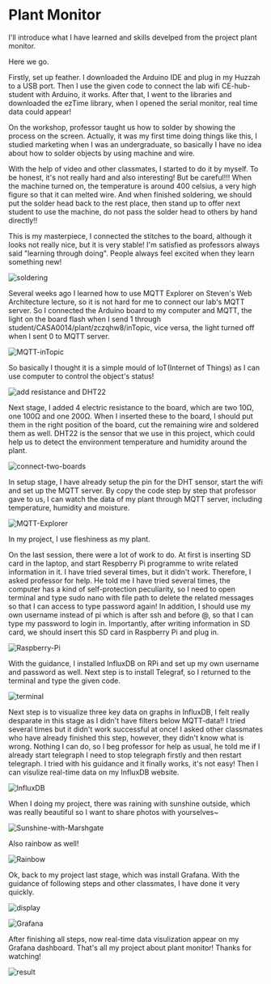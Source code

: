 # Plant Monitor
I'll introduce what I have learned and skills develped from the project plant monitor.

Here we go.

Firstly, set up feather. I downloaded the Arduino IDE and plug in my Huzzah to a USB port.
Then I use the given code to connect the lab wifi CE-hub-student with Arduino, it works.
After that, I went to the libraries and downloaded the ezTime library, when I opened the serial monitor, real time data could appear!

On the workshop, professor taught us how to solder by showing the process on the screen. Actually, it was my first time doing things like this, I studied marketing when I was an undergraduate, so basically I have no idea about how to solder objects by using machine and wire.

With the help of video and other classmates, I started to do it by myself. To be honest, it's not really hard and also interesting! 
But be careful!!! 
When the machine turned on, the temperature is around 400 celsius, a very high figure so that it can melted wire. And when finished soldering, we should put the solder head back to the rest place, then stand up to offer next student to use the machine, do not pass the solder head to others by hand directly!!

This is my masterpiece, I connected the stitches to the board, although it looks not really nice, but it is very stable! I'm satisfied as professors always said "learning through doing". People always feel excited when they learn something new!

![soldering](/pictures/soldering.jpg)

Several weeks ago I learned how to use MQTT Explorer on Steven's Web Architecture lecture, so it is not hard for me to connect our lab's MQTT server. So I connected the Arduino board to my computer and MQTT, the light on the board flash when I send 1 through student/CASA0014/plant/zczqhw8/inTopic, vice versa, the light turned off when I sent 0 to MQTT server.

![MQTT-inTopic](/pictures/MQTT-inTopic.jpg)

So basically I thought it is a simple mould of IoT(Internet of Things) as I can use computer to control the object's status!

![add resistance and DHT22](/pictures/add-resistance-and-DHT22.jpg)

Next stage, I added 4 electric resistance to the board, which are two 10Ω, one 100Ω and one 200Ω. When I inserted these to the board, I should put them in the right position of the board, cut the remaining wire and soldered them as well. DHT22 is the sensor that we use in this project, which could help us to detect the environment temperature and humidity around the plant.

![connect-two-boards](/pictures/connect-two-boards.jpg)

In setup stage, I have already setup the pin for the DHT sensor, start the wifi and set up the MQTT server. By copy the code step by step that professor gave to us, I can watch the data of my plant through MQTT server, including temperature, humidity and moisture.

![MQTT-Explorer](/pictures/MQTT-Explorer.jpg)

In my project, I use fleshiness as my plant.

On the last session, there were a lot of work to do. At first is inserting SD card in the laptop, and start Respberry Pi programme to write related information in it. I have tried several times, but it didn't work. Therefore, I asked professor for help. He told me I have tried several times, the computer has a kind of self-protection peculiarity, so I need to open terminal and type sudo nano with file path to delete the related messages so that I can access to type password again! In addition, I should use my own username instead of pi which is after ssh and before @, so that I can type my password to login in. Importantly, after writing information in SD card, we should insert this SD card in Raspberry Pi and plug in.

![Raspberry-Pi](/pictures/Raspberry-Pi.jpg)

With the guidance, I installed InfluxDB on RPi and set up my own username and password as well. Next step is to install Telegraf, so I returned to the terminal and type the given code.

![terminal](/pictures/terminal.jpg)

Next step is to visualize three key data on graphs in InfluxDB, I felt really desparate in this stage as I didn't have filters below MQTT-data!! I tried several times but it didn't work successful at once! I asked other classmates who have already finished this step, however, they didn't know what is wrong. Nothing I can do, so I beg professor for help as usual, he told me if I already start telegraph I need to stop telegraph firstly and then restart telegraph. I tried with his guidance and it finally works, it's not easy! Then I can visulize real-time data on my InfluxDB website.

![InfluxDB](/pictures/InfluxDB.jpg)

When I doing my project, there was raining with sunshine outside, which was really beautiful so I want to share photos with yourselves~ 

![Sunshine-with-Marshgate](/pictures/Sunshine-with-Marshgate.jpg)

Also rainbow as well!

![Rainbow](/pictures/Rainbow.jpg)

Ok, back to my project last stage, which was install Grafana. With the guidance of following steps and other classmates, I have done it very quickly.

![display](/pictures/display.jpg)

![Grafana](/pictures/Grafana.jpg)

After finishing all steps, now real-time data visulization appear on my Grafana dashboard. That's all my project about plant monitor! Thanks for watching!

![result](/pictures/result.jpg)
